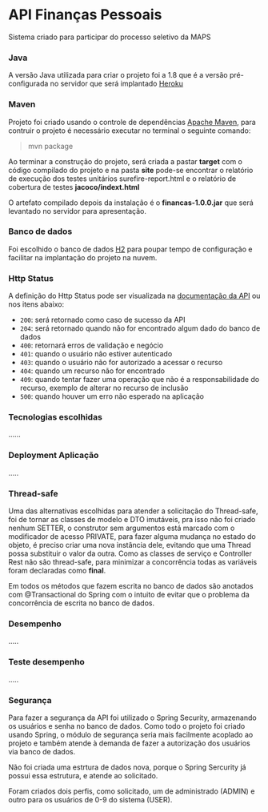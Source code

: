 # API Finanças Pessoais
Sistema criado para participar do processo seletivo da MAPS

### Java
A versão Java utilizada para criar o projeto foi a 1.8 que é a versão pré-configurada no servidor que será implantado 
[Heroku](https://www.heroku.com)

### Maven
Projeto foi criado usando o controle de dependências [Apache Maven](https://maven.apache.org/), para contruir o projeto 
é necessário executar no terminal o seguinte comando:
> mvn package

Ao terminar a construção do projeto, será criada a pastar __target__ com o código compilado do projeto e na pasta __site__ 
pode-se encontrar o relatório de execução dos testes unitários surefire-report.html e o relatório de cobertura de testes 
__jacoco/indext.html__

O artefato compilado depois da instalação é o __financas-1.0.0.jar__ que será levantado no servidor para apresentação.

### Banco de dados
Foi escolhido o banco de dados [H2](https://www.h2database.com/html/main.html) para poupar tempo de configuração e 
facilitar na implantação do projeto na nuvem. 

### Http Status
A definição do Http Status pode ser visualizada na [documentação da API](docs/swagger.html) ou nos itens abaixo:
* `200`: será retornado como caso de sucesso da API
* `204`: será retornado quando não for encontrado algum dado do banco de dados
* `400`: retornará erros de validação e negócio
* `401`: quando o usuário não estiver autenticado
* `403`: quando o usuário não for autorizado a acessar o recurso
* `404`: quando um recurso não for encontrado
* `409`: quando tentar fazer uma operação que não é a responsabilidade do recurso, exemplo de alterar no recurso de inclusão 
* `500`: quando houver um erro não esperado na aplicação

### Tecnologias escolhidas
......

### Deployment Aplicação
.....

### Thread-safe
Uma das alternativas escolhidas para atender a solicitação do Thread-safe, foi de tornar as classes de modelo e DTO 
imutáveis, pra isso não foi criado nenhum SETTER, o construtor sem argumentos está marcado com o modificador de acesso 
PRIVATE, para fazer alguma mudança no estado do objeto, é preciso criar uma nova instância dele, evitando que uma Thread 
possa substituir o valor da outra. Como as classes de serviço e Controller Rest não são thread-safe, para minimizar a 
concorrência todas as variáveis foram declaradas como __final__. 

Em todos os métodos que fazem escrita no banco de dados são anotados com @Transactional do Spring com o intuito de evitar
que o problema da concorrência de escrita no banco de dados.


### Desempenho
.....

### Teste desempenho
.....

### Segurança
Para fazer a segurança da API foi utilizado o Spring Security, armazenando os usuários e senha no banco de dados. 
Como todo o projeto foi criado usando Spring, o módulo de segurança seria mais facilmente acoplado ao projeto e também 
atende à demanda de fazer a autorização dos usuários via banco de dados.

Não foi criada uma estrtura de dados nova, porque o Spring Sercurity já possui essa estrutura, e atende ao solicitado.

Foram criados dois perfis, como solicitado, um de administrado (ADMIN) e outro para os usuários de 0-9 do sistema (USER).
